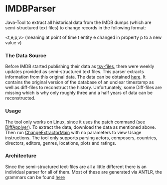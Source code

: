 # IMDBParser
Java-Tool to extract all historical data from the IMDB dumps (which are semi-structured text files) to change records in the following format:

<t,e,p,v> (meaning at point of time t entity e changed in property p to a new value v)

### The Data Source
Before IMDB started publishing their data as [tsv-files](https://datasets.imdbws.com/), there were weekly updates provided as semi-structured text files. This parser extracts information from this original data. The data can be obtained [here](ftp://ftp.fu-berlin.de/pub/misc/movies/database/frozendata/). It contains the original version of the database of an unclear timestamp as well as diff-files to reconstruct the history. Unfortunately, some Diff-files are missing which is why only roughly three and a half years of data can be reconstructed.

### Usage
The tool only works on Linux, since it uses the patch command (see [DiffApplyer](src/main/de/hpi/data_change/imdb/change_extraction/DiffApplyer.java)).
To extract the data, download the data as mentioned above. Then run [ChangeExtractorMain](src/main/de/hpi/data_change/imdb/main/ChangeExtractorMain.java) with no parameters to view Usage instructions.
The tool only supports parsing actors, composers, countries, directors, editors, genres, locations, plots and ratings. 

### Architecture

Since the semi-structured text-files are all a little different there is an individual parser for all of them. Most of these are generated via ANTLR, the grammars can be found [here](/resources/grammars)

